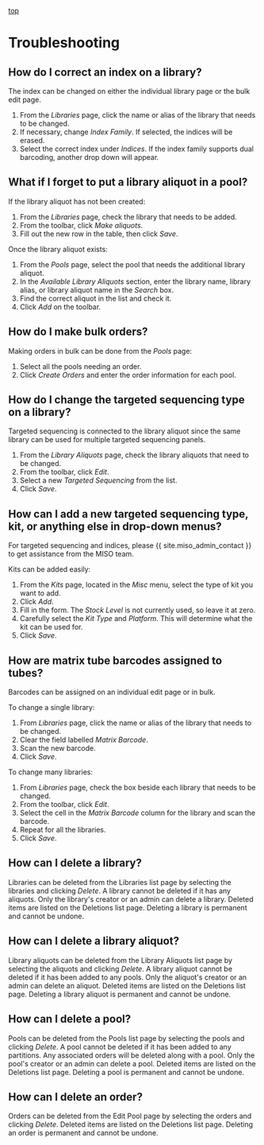 <a name="libraries-trouble" href="#" id="toplink">top</a>

# Troubleshooting

## How do I correct an index on a library?
The index can be changed on either the individual library page or the bulk edit page.

1. From the _Libraries_ page, click the name or alias of the library that needs to be changed.
1. If necessary, change _Index Family_. If selected, the indices will be erased.
1. Select the correct index under _Indices_. If the index family supports dual barcoding, another drop down will appear.


## What if I forget to put a library aliquot in a pool?
If the library aliquot has not been created:

1. From the _Libraries_ page, check the library that needs to be added.
1. From the toolbar, click _Make aliquots_.
1. Fill out the new row in the table, then click _Save_.

Once the library aliquot exists:

1. From the _Pools_ page, select the pool that needs the additional library aliquot.
1. In the _Available Library Aliquots_ section, enter the library name, library alias, or library
   aliquot name in the _Search_ box.
1. Find the correct aliquot in the list and check it.
1. Click _Add_ on the toolbar.

## How do I make bulk orders?
Making orders in bulk can be done from the _Pools_ page:

1. Select all the pools needing an order.
1. Click _Create Orders_ and enter the order information for each pool.

## How do I change the targeted sequencing type on a library?
Targeted sequencing is connected to the library aliquot since the same library can be used for
multiple targeted sequencing panels.

1. From the _Library Aliquots_ page, check the library aliquots that need to be changed.
1. From the toolbar, click _Edit_.
1. Select a new _Targeted Sequencing_ from the list.
1. Click _Save_.

## How can I add a new targeted sequencing type, kit, or anything else in drop-down menus?
For targeted sequencing and indices, please {{ site.miso_admin_contact }} to get assistance from the MISO team.

Kits can be added easily:

1. From the _Kits_ page, located in the _Misc_ menu, select the type of kit you want to add.
1. Click _Add_.
1. Fill in the form. The _Stock Level_ is not currently used, so leave it at zero.
1. Carefully select the _Kit Type_ and _Platform_. This will determine what the kit can be used for.
1. Click _Save_.

## How are matrix tube barcodes assigned to tubes?
Barcodes can be assigned on an individual edit page or in bulk.

To change a single library:

1. From _Libraries_ page, click the name or alias of the library that needs to be changed.
1. Clear the field labelled _Matrix Barcode_.
1. Scan the new barcode.
1. Click _Save_.

To change many libraries:

1. From _Libraries_ page, check the box beside each library that needs to be changed.
1. From the toolbar, click _Edit_.
1. Select the cell in the _Matrix Barcode_ column for the library and scan the barcode.
1. Repeat for all the libraries.
1. Click _Save_.

## How can I delete a library?
Libraries can be deleted from the Libraries list page by selecting the libraries and clicking _Delete_. A
library cannot be deleted if it has any aliquots. Only the library's creator or an admin can delete a library.
Deleted items are listed on the Deletions list page. Deleting a library is permanent and cannot be undone.

## How can I delete a library aliquot?
Library aliquots can be deleted from the Library Aliquots list page by selecting the aliquots and clicking
_Delete_. A library aliquot cannot be deleted if it has been added to any pools. Only the aliquot's creator or
an admin can delete an aliquot. Deleted items are listed on the Deletions list page. Deleting a library aliquot
is permanent and cannot be undone.

## How can I delete a pool?
Pools can be deleted from the Pools list page by selecting the pools and clicking _Delete_. A pool cannot
be deleted if it has been added to any partitions. Any associated orders will be deleted along with a pool.
Only the pool's creator or an admin can delete a pool. Deleted items are listed on the Deletions list page.
Deleting a pool is permanent and cannot be undone.

## How can I delete an order?
Orders can be deleted from the Edit Pool page by selecting the orders and clicking _Delete_. Deleted items
are listed on the Deletions list page.  Deleting an order is permanent and cannot be undone.
